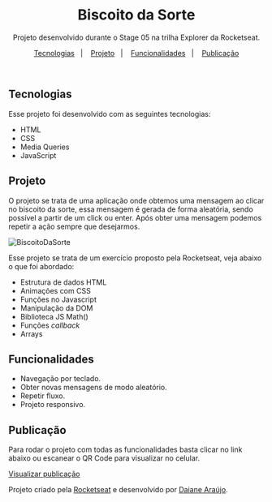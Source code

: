 <h1 align="center"> Biscoito da Sorte</h1>

<p align="center">
Projeto desenvolvido durante o Stage 05 na trilha Explorer da Rocketseat.
</p>

<p align="center">
  <a href="#tecnologias">Tecnologias</a>&nbsp;&nbsp;&nbsp;|&nbsp;&nbsp;&nbsp;
  <a href="#projeto">Projeto</a>&nbsp;&nbsp;&nbsp;|&nbsp;&nbsp;&nbsp;
  <a href="#funcionalidades">Funcionalidades</a>&nbsp;&nbsp;&nbsp;|&nbsp;&nbsp;&nbsp;
  <a href="#publicação">Publicação</a>
</p>

<br>

## Tecnologias

Esse projeto foi desenvolvido com as seguintes tecnologias:

- HTML
- CSS
- Media Queries
- JavaScript

## Projeto

O projeto se trata de uma aplicação onde obtemos uma mensagem ao clicar no biscoito da sorte, essa mensagem é gerada de forma aleatória, sendo possível a partir de um click ou enter. Após obter uma mensagem podemos repetir a ação sempre que desejarmos.



![BiscoitoDaSorte](https://user-images.githubusercontent.com/101216880/197892300-0e8e077a-a073-4e44-beb1-8a04cfc76cef.gif)

Esse projeto se trata de um exercício proposto pela Rocketseat, veja abaixo o que foi abordado:

- Estrutura de dados HTML
- Animações com CSS
- Funções no Javascript
- Manipulação da DOM
- Biblioteca JS Math()
- Funções *callback*
- Arrays

## Funcionalidades

- Navegação por teclado.
- Obter novas mensagens de modo aleatório.
- Repetir fluxo.
- Projeto responsivo.


## Publicação

Para rodar o projeto com todas as funcionalidades basta clicar no link abaixo ou escanear o QR Code para visualizar no celular.

<a href="https://araujodai.github.io/Biscoito_da_sorte/">Visualizar publicação</a>

Projeto criado pela [Rocketseat](https://github.com/Rocketseat) e desenvolvido por [Daiane&nbsp;Araújo](https://github.com/araujodai).

